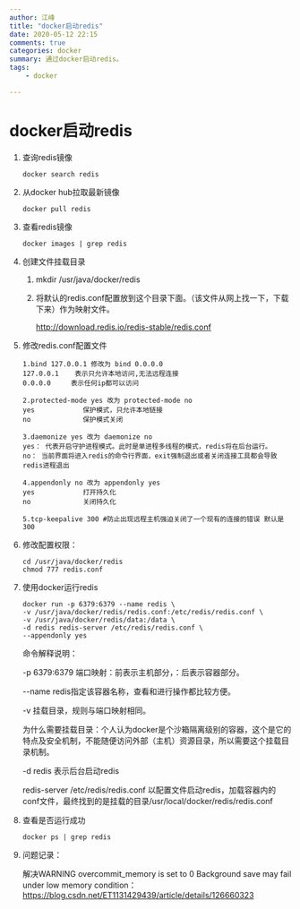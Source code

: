 ```yaml
---
author: 江峰
title: "docker启动redis"
date: 2020-05-12 22:15
comments: true
categories: docker
summary: 通过docker启动redis。
tags: 
	- docker

---
```




# docker启动redis

1. 查询redis镜像

   ```
   docker search redis
   ```

2. 从docker hub拉取最新镜像

   ```
   docker pull redis
   ```

3. 查看redis镜像

   ```
   docker images | grep redis
   ```

4. 创建文件挂载目录

   1. mkdir /usr/java/docker/redis 

   2. 将默认的redis.conf配置放到这个目录下面。（该文件从网上找一下，下载下来）作为映射文件。

      http://download.redis.io/redis-stable/redis.conf

5. 修改redis.conf配置文件

   ```
   1.bind 127.0.0.1 修改为 bind 0.0.0.0
   127.0.0.1  	表示只允许本地访问,无法远程连接
   0.0.0.0     表示任何ip都可以访问
   
   2.protected-mode yes 改为 protected-mode no
   yes			  保护模式，只允许本地链接
   no			  保护模式关闭
   
   3.daemonize yes 改为 daemonize no 
   yes： 代表开启守护进程模式。此时是单进程多线程的模式，redis将在后台运行。
   no： 当前界面将进入redis的命令行界面，exit强制退出或者关闭连接工具都会导致redis进程退出
   
   4.appendonly no 改为 appendonly yes
   yes			  打开持久化
   no			  关闭持久化
   
   5.tcp-keepalive 300 #防止出现远程主机强迫关闭了一个现有的连接的错误 默认是300
   ```

6. 修改配置权限：

   ```
   cd /usr/java/docker/redis
   chmod 777 redis.conf
   ```

7. 使用docker运行redis

   ```
   docker run -p 6379:6379 --name redis \
   -v /usr/java/docker/redis/redis.conf:/etc/redis/redis.conf \
   -v /usr/java/docker/redis/data:/data \
   -d redis redis-server /etc/redis/redis.conf \
   --appendonly yes
   ```

   命令解释说明：

   -p 6379:6379 端口映射：前表示主机部分，：后表示容器部分。

   --name redis指定该容器名称，查看和进行操作都比较方便。

   -v 挂载目录，规则与端口映射相同。

   为什么需要挂载目录：个人认为docker是个沙箱隔离级别的容器，这个是它的特点及安全机制，不能随便访问外部（主机）资源目录，所以需要这个挂载目录机制。

   -d redis 表示后台启动redis

   redis-server /etc/redis/redis.conf  以配置文件启动redis，加载容器内的conf文件，最终找到的是挂载的目录/usr/local/docker/redis/redis.conf

8. 查看是否运行成功

   ```
   docker ps | grep redis
   ```

9. 问题记录：

   解决WARNING overcommit_memory is set to 0 Background save may fail under low memory condition：https://blog.csdn.net/ET1131429439/article/details/126660323








